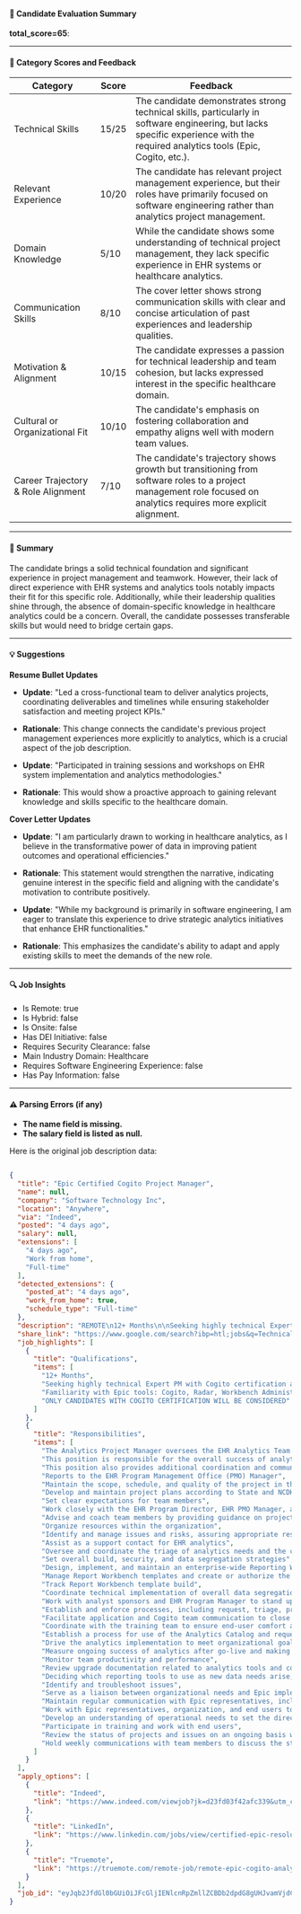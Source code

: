 #### 📄 Candidate Evaluation Summary
**total_score=65**:  

---

#### 🎯 Category Scores and Feedback

| Category                        | Score | Feedback                                                                                                                                                             |
|----------------------------------|-------|---------------------------------------------------------------------------------------------------------------------------------------------------------------------|
| Technical Skills                 | 15/25 | The candidate demonstrates strong technical skills, particularly in software engineering, but lacks specific experience with the required analytics tools (Epic, Cogito, etc.). |
| Relevant Experience              | 10/20 | The candidate has relevant project management experience, but their roles have primarily focused on software engineering rather than analytics project management.   |
| Domain Knowledge                 | 5/10  | While the candidate shows some understanding of technical project management, they lack specific experience in EHR systems or healthcare analytics.                   |
| Communication Skills             | 8/10  | The cover letter shows strong communication skills with clear and concise articulation of past experiences and leadership qualities.                                  |
| Motivation & Alignment           | 10/15 | The candidate expresses a passion for technical leadership and team cohesion, but lacks expressed interest in the specific healthcare domain.                       |
| Cultural or Organizational Fit   | 10/10 | The candidate's emphasis on fostering collaboration and empathy aligns well with modern team values.                                                                 |
| Career Trajectory & Role Alignment | 7/10  | The candidate's trajectory shows growth but transitioning from software roles to a project management role focused on analytics requires more explicit alignment.    |

---

#### 🧾 Summary

The candidate brings a solid technical foundation and significant experience in project management and teamwork. However, their lack of direct experience with EHR systems and analytics tools notably impacts their fit for this specific role. Additionally, while their leadership qualities shine through, the absence of domain-specific knowledge in healthcare analytics could be a concern. Overall, the candidate possesses transferable skills but would need to bridge certain gaps.

---

#### 💡 Suggestions

**Resume Bullet Updates**  
- **Update**: "Led a cross-functional team to deliver analytics projects, coordinating deliverables and timelines while ensuring stakeholder satisfaction and meeting project KPIs."
- **Rationale**: This change connects the candidate's previous project management experiences more explicitly to analytics, which is a crucial aspect of the job description.

- **Update**: "Participated in training sessions and workshops on EHR system implementation and analytics methodologies."
- **Rationale**: This would show a proactive approach to gaining relevant knowledge and skills specific to the healthcare domain.

**Cover Letter Updates**  
- **Update**: "I am particularly drawn to working in healthcare analytics, as I believe in the transformative power of data in improving patient outcomes and operational efficiencies."
- **Rationale**: This statement would strengthen the narrative, indicating genuine interest in the specific field and aligning with the candidate's motivation to contribute positively.

- **Update**: "While my background is primarily in software engineering, I am eager to translate this experience to drive strategic analytics initiatives that enhance EHR functionalities."
- **Rationale**: This emphasizes the candidate's ability to adapt and apply existing skills to meet the demands of the new role.

---

#### 🔍 Job Insights

- Is Remote: true  
- Is Hybrid: false  
- Is Onsite: false  
- Has DEI Initiative: false  
- Requires Security Clearance: false  
- Main Industry Domain: Healthcare  
- Requires Software Engineering Experience: false  
- Has Pay Information: false  

---

#### ⚠️ Parsing Errors (if any)

- **The name field is missing.**
- **The salary field is listed as null.**

Here is the original job description data:

```json

{
  "title": "Epic Certified Cogito Project Manager",
  "name": null,
  "company": "Software Technology Inc",
  "location": "Anywhere",
  "via": "Indeed",
  "posted": "4 days ago",
  "salary": null,
  "extensions": [
    "4 days ago",
    "Work from home",
    "Full-time"
  ],
  "detected_extensions": {
    "posted_at": "4 days ago",
    "work_from_home": true,
    "schedule_type": "Full-time"
  },
  "description": "REMOTE\n12+ Months\n\nSeeking highly technical Expert PM with Cogito certification and Epic business intelligence development experience to lead the team of Business Intelligence Developers on an EHR build project for DHHS DSOHF facilities.\n\nFamiliarity with Epic tools: Cogito, Radar, Workbench Administration, Caboodle\n\nONLY CANDIDATES WITH COGITO CERTIFICATION WILL BE CONSIDERED.\n\nThe Analytics Project Manager oversees the EHR Analytics Team and performs the administration of Epic Cogito, Radar, and Workbench analytic tools. This position is responsible for the overall success of analytics and for coordinating analytics tasks across all EHR and third-party applications. This position also provides additional coordination and communication for the assigned team. Reports to the EHR Program Management Office (PMO) Manager.\n\nKey Responsibilities\n\u2022 Maintain the scope, schedule, and quality of the project in their specific application area or team\n\u2022 Develop and maintain project plans according to State and NCDHHS IT project management methodology\n\u2022 Set clear expectations for team members\n\u2022 Work closely with the EHR Program Director, EHR PMO Manager, and other project managers to coordinate activities\n\u2022 Advise and coach team members by providing guidance on project issues, key success factors of the project, and lessons learned\n\u2022 Organize resources within the organization\n\u2022 Identify and manage issues and risks, assuring appropriate resolution/escalation and mitigation strategies are documented and assigned and status tracked\n\u2022 Assist as a support contact for EHR analytics\n\u2022 Oversee and coordinate the triage of analytics needs and the corresponding build\n\u2022 Set overall build, security, and data segregation strategies\n\u2022 Design, implement, and maintain an enterprise-wide Reporting Workbench and Radar security policies\n\u2022 Manage Report Workbench templates and create or authorize the creation of any new templates\n\u2022 Track Report Workbench template build\n\u2022 Coordinate technical implementation of overall data segregation strategy.\n\u2022 Work with analyst sponsors and EHR Program Manager to stand up and facilitate your data governance group\n\u2022 Establish and enforce processes, including request, triage, prioritization, testing, publishing, and validating data requests\n\u2022 Facilitate application and Cogito team communication to close gaps\n\u2022 Coordinate with the training team to ensure end-user comfort and happiness with data and tools\n\u2022 Establish a process for use of the Analytics Catalog and request tracker\n\u2022 Drive the analytics implementation to meet organizational goals and initiatives\n\u2022 Measure ongoing success of analytics after go-live and making necessary adjustments\n\u2022 Monitor team productivity and performance\n\u2022 Review upgrade documentation related to analytics tools and content and determining how to implement, disseminate, and train the changes\n\u2022 Deciding which reporting tools to use as new data needs arise, including but not limited to: Clarity and Caboodle reports; Extract Framework: Metrics; Benchmarking; Radar; Analytics Catalog Registry Framework and data marts; Reporting Workbench; SlicerDicer\n\u2022 Identify and troubleshoot issues\n\u2022 Serve as a liaison between organizational needs and Epic implementation staff\n\u2022 Maintain regular communication with Epic representatives, including participating in weekly project team meetings\n\u2022 Work with Epic representatives, organization, and end users to ensure the system meets the organization's business needs\n\u2022 Develop an understanding of operational needs to set the direction for the organization's workflows\n\u2022 Participate in training and work with end users\n\u2022 Review the status of projects and issues on an ongoing basis with leadership\n\u2022 Hold weekly communications with team members to discuss the status of deliverables, shared issues, end-user concerns, budget, and upcoming milestones",
  "share_link": "https://www.google.com/search?ibp=htl;jobs&q=Technical+Project+Manager&htidocid=RVj_naAyGMJWy_GFAAAAAA%3D%3D&hl=en-US&shndl=37&shmd=H4sIAAAAAAAA_xWOsQrCMBBAce0nON0ogo0ILupWRBQEoTqXNF6TlHhXcgfWD_I_rcsb3vB4xXdWHI5DdFBh1thFfELFPirDLXOPTuFqyXrMsIILtyBoswvABCdmn3C-D6qD7IwRSaUXtRpd6fhlmLDl0fTcyh-NBJtxSFax2WzXYzmQXy5q7vQ9ebijC8SJ_QfO5CASPCjqdFNPRZQfs4M-LqgAAAA&shmds=v1_AQbUm97VG5o2u2NsQSNXkeAY4MUoSYc5zbbmK4W1AcxddVARXQ&source=sh/x/job/li/m1/1#fpstate=tldetail&htivrt=jobs&htiq=Technical+Project+Manager&htidocid=RVj_naAyGMJWy_GFAAAAAA%3D%3D",
  "job_highlights": [
    {
      "title": "Qualifications",
      "items": [
        "12+ Months",
        "Seeking highly technical Expert PM with Cogito certification and Epic business intelligence development experience to lead the team of Business Intelligence Developers on an EHR build project for DHHS DSOHF facilities",
        "Familiarity with Epic tools: Cogito, Radar, Workbench Administration, Caboodle",
        "ONLY CANDIDATES WITH COGITO CERTIFICATION WILL BE CONSIDERED"
      ]
    },
    {
      "title": "Responsibilities",
      "items": [
        "The Analytics Project Manager oversees the EHR Analytics Team and performs the administration of Epic Cogito, Radar, and Workbench analytic tools",
        "This position is responsible for the overall success of analytics and for coordinating analytics tasks across all EHR and third-party applications",
        "This position also provides additional coordination and communication for the assigned team",
        "Reports to the EHR Program Management Office (PMO) Manager",
        "Maintain the scope, schedule, and quality of the project in their specific application area or team",
        "Develop and maintain project plans according to State and NCDHHS IT project management methodology",
        "Set clear expectations for team members",
        "Work closely with the EHR Program Director, EHR PMO Manager, and other project managers to coordinate activities",
        "Advise and coach team members by providing guidance on project issues, key success factors of the project, and lessons learned",
        "Organize resources within the organization",
        "Identify and manage issues and risks, assuring appropriate resolution/escalation and mitigation strategies are documented and assigned and status tracked",
        "Assist as a support contact for EHR analytics",
        "Oversee and coordinate the triage of analytics needs and the corresponding build",
        "Set overall build, security, and data segregation strategies",
        "Design, implement, and maintain an enterprise-wide Reporting Workbench and Radar security policies",
        "Manage Report Workbench templates and create or authorize the creation of any new templates",
        "Track Report Workbench template build",
        "Coordinate technical implementation of overall data segregation strategy",
        "Work with analyst sponsors and EHR Program Manager to stand up and facilitate your data governance group",
        "Establish and enforce processes, including request, triage, prioritization, testing, publishing, and validating data requests",
        "Facilitate application and Cogito team communication to close gaps",
        "Coordinate with the training team to ensure end-user comfort and happiness with data and tools",
        "Establish a process for use of the Analytics Catalog and request tracker",
        "Drive the analytics implementation to meet organizational goals and initiatives",
        "Measure ongoing success of analytics after go-live and making necessary adjustments",
        "Monitor team productivity and performance",
        "Review upgrade documentation related to analytics tools and content and determining how to implement, disseminate, and train the changes",
        "Deciding which reporting tools to use as new data needs arise, including but not limited to: Clarity and Caboodle reports; Extract Framework: Metrics; Benchmarking; Radar; Analytics Catalog Registry Framework and data marts; Reporting Workbench; SlicerDicer",
        "Identify and troubleshoot issues",
        "Serve as a liaison between organizational needs and Epic implementation staff",
        "Maintain regular communication with Epic representatives, including participating in weekly project team meetings",
        "Work with Epic representatives, organization, and end users to ensure the system meets the organization's business needs",
        "Develop an understanding of operational needs to set the direction for the organization's workflows",
        "Participate in training and work with end users",
        "Review the status of projects and issues on an ongoing basis with leadership",
        "Hold weekly communications with team members to discuss the status of deliverables, shared issues, end-user concerns, budget, and upcoming milestones"
      ]
    }
  ],
  "apply_options": [
    {
      "title": "Indeed",
      "link": "https://www.indeed.com/viewjob?jk=d23fd03f42afc339&utm_campaign=google_jobs_apply&utm_source=google_jobs_apply&utm_medium=organic"
    },
    {
      "title": "LinkedIn",
      "link": "https://www.linkedin.com/jobs/view/certified-epic-resolute-project-manager-at-bluebird-staffing-4195326028?utm_campaign=google_jobs_apply&utm_source=google_jobs_apply&utm_medium=organic"
    },
    {
      "title": "Truemote",
      "link": "https://truemote.com/remote-job/remote-epic-cogito-analytics-project-manager-5e5dca62?utm_campaign=google_jobs_apply&utm_source=google_jobs_apply&utm_medium=organic"
    }
  ],
  "job_id": "eyJqb2JfdGl0bGUiOiJFcGljIENlcnRpZmllZCBDb2dpdG8gUHJvamVjdCBNYW5hZ2VyIiwiY29tcGFueV9uYW1lIjoiU29mdHdhcmUgVGVjaG5vbG9neSBJbmMiLCJhZGRyZXNzX2NpdHkiOiJVbml0ZWQgU3RhdGVzIiwiaHRpZG9jaWQiOiJSVmpfbmFBeUdNSld5X0dGQUFBQUFBPT0iLCJ1dWxlIjoidytDQUlRSUNJTlZXNXBkR1ZrSUZOMFlYUmxjdyJ9"
}
